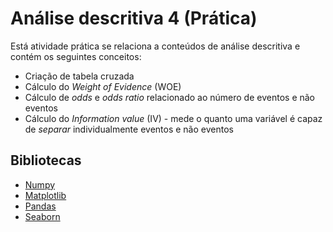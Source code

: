 # Análise descritiva 4 (Prática)

Está atividade prática se relaciona a conteúdos de análise descritiva e contém os seguintes conceitos: 
- Criação de tabela cruzada
- Cálculo do *Weight of Evidence* (WOE)
- Cálculo de *odds* e *odds ratio* relacionado ao número de eventos e não eventos
- Cálculo do *Information value* (IV) - mede o quanto uma variável é capaz de *separar* individualmente eventos e não eventos

## Bibliotecas
- [Numpy](https://numpy.org/)
- [Matplotlib](https://matplotlib.org/)
- [Pandas](https://pandas.pydata.org/)
- [Seaborn](https://seaborn.pydata.org/)
